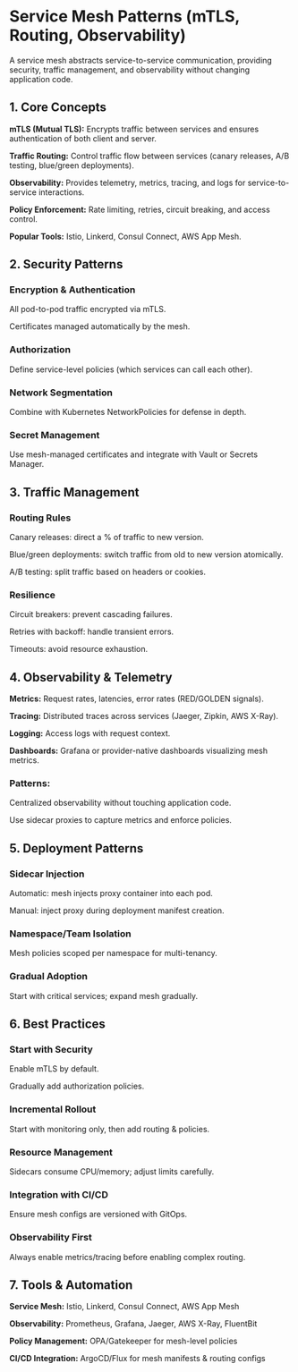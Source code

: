 # Service Mesh Patterns (mTLS, Routing, Observability)

A service mesh abstracts service-to-service communication, providing security, traffic management, and observability without changing application code.

## 1. Core Concepts

**mTLS (Mutual TLS):** Encrypts traffic between services and ensures authentication of both client and server.

**Traffic Routing:** Control traffic flow between services (canary releases, A/B testing, blue/green deployments).

**Observability:** Provides telemetry, metrics, tracing, and logs for service-to-service interactions.

**Policy Enforcement:** Rate limiting, retries, circuit breaking, and access control.

**Popular Tools:** Istio, Linkerd, Consul Connect, AWS App Mesh.

## 2. Security Patterns

### Encryption & Authentication

All pod-to-pod traffic encrypted via mTLS.

Certificates managed automatically by the mesh.

### Authorization

Define service-level policies (which services can call each other).

### Network Segmentation

Combine with Kubernetes NetworkPolicies for defense in depth.

### Secret Management

Use mesh-managed certificates and integrate with Vault or Secrets Manager.

## 3. Traffic Management

### Routing Rules

Canary releases: direct a % of traffic to new version.

Blue/green deployments: switch traffic from old to new version atomically.

A/B testing: split traffic based on headers or cookies.

### Resilience

Circuit breakers: prevent cascading failures.

Retries with backoff: handle transient errors.

Timeouts: avoid resource exhaustion.

## 4. Observability & Telemetry

**Metrics:** Request rates, latencies, error rates (RED/GOLDEN signals).

**Tracing:** Distributed traces across services (Jaeger, Zipkin, AWS X-Ray).

**Logging:** Access logs with request context.

**Dashboards:** Grafana or provider-native dashboards visualizing mesh metrics.

### Patterns:

Centralized observability without touching application code.

Use sidecar proxies to capture metrics and enforce policies.

## 5. Deployment Patterns

### Sidecar Injection

Automatic: mesh injects proxy container into each pod.

Manual: inject proxy during deployment manifest creation.

### Namespace/Team Isolation

Mesh policies scoped per namespace for multi-tenancy.

### Gradual Adoption

Start with critical services; expand mesh gradually.

## 6. Best Practices

### Start with Security

Enable mTLS by default.

Gradually add authorization policies.

### Incremental Rollout

Start with monitoring only, then add routing & policies.

### Resource Management

Sidecars consume CPU/memory; adjust limits carefully.

### Integration with CI/CD

Ensure mesh configs are versioned with GitOps.

### Observability First

Always enable metrics/tracing before enabling complex routing.

## 7. Tools & Automation

**Service Mesh:** Istio, Linkerd, Consul Connect, AWS App Mesh

**Observability:** Prometheus, Grafana, Jaeger, AWS X-Ray, FluentBit

**Policy Management:** OPA/Gatekeeper for mesh-level policies

**CI/CD Integration:** ArgoCD/Flux for mesh manifests & routing configs